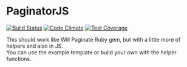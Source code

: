 PaginatorJS
===========
[![Build Status](https://travis-ci.org/dpsxp/PaginatorJS.svg?branch=master)](https://travis-ci.org/dpsxp/PaginatorJS)
[![Code Climate](https://codeclimate.com/github/dpsxp/PaginatorJS/badges/gpa.svg)](https://codeclimate.com/github/dpsxp/PaginatorJS)
[![Test Coverage](https://codeclimate.com/github/dpsxp/PaginatorJS/badges/coverage.svg)](https://codeclimate.com/github/dpsxp/PaginatorJS)

This should work like Will Paginate Ruby gem, but with a little more of helpers and also in JS.  
You can use the example template or build your own with the helper functions.
